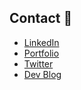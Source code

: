 ## Contact 📱
- [LinkedIn](https://www.linkedin.com/in/noahvstephenson/)
- [Portfolio](https://noahvstephenson.github.io/)
- [Twitter](https://twitter.com/noahvstephenson)
- [Dev Blog](https://noahvstephenson.wordpress.com/)
